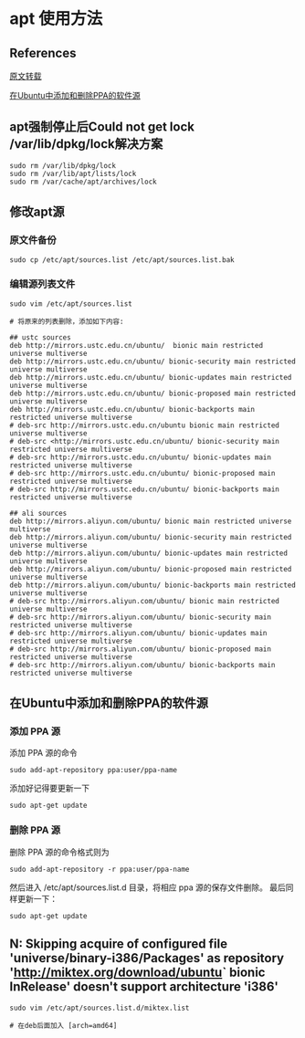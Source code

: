 # apt 使用方法

## References

[原文转载](https://blog.csdn.net/u011596455/article/details/60322568)

[在Ubuntu中添加和删除PPA的软件源](https://blog.csdn.net/lu_embedded/article/details/55803500)

## apt强制停止后Could not get lock /var/lib/dpkg/lock解决方案

```shell
sudo rm /var/lib/dpkg/lock  
sudo rm /var/lib/apt/lists/lock  
sudo rm /var/cache/apt/archives/lock  
```

## 修改apt源

### 原文件备份

```shell
sudo cp /etc/apt/sources.list /etc/apt/sources.list.bak
```

### 编辑源列表文件

```shell
sudo vim /etc/apt/sources.list

# 将原来的列表删除，添加如下内容:

## ustc sources  
deb http://mirrors.ustc.edu.cn/ubuntu/  bionic main restricted universe multiverse  
deb http://mirrors.ustc.edu.cn/ubuntu/ bionic-security main restricted universe multiverse  
deb http://mirrors.ustc.edu.cn/ubuntu/ bionic-updates main restricted universe multiverse  
deb http://mirrors.ustc.edu.cn/ubuntu/ bionic-proposed main restricted universe multiverse  
deb http://mirrors.ustc.edu.cn/ubuntu/ bionic-backports main restricted universe multiverse  
# deb-src http://mirrors.ustc.edu.cn/ubuntu bionic main restricted universe multiverse  
# deb-src <http://mirrors.ustc.edu.cn/ubuntu/ bionic-security main restricted universe multiverse  
# deb-src http://mirrors.ustc.edu.cn/ubuntu/ bionic-updates main restricted universe multiverse  
# deb-src http://mirrors.ustc.edu.cn/ubuntu/ bionic-proposed main restricted universe multiverse  
# deb-src http://mirrors.ustc.edu.cn/ubuntu/ bionic-backports main restricted universe multiverse  

## ali sources
deb http://mirrors.aliyun.com/ubuntu/ bionic main restricted universe multiverse  
deb http://mirrors.aliyun.com/ubuntu/ bionic-security main restricted universe multiverse  
deb http://mirrors.aliyun.com/ubuntu/ bionic-updates main restricted universe multiverse  
deb http://mirrors.aliyun.com/ubuntu/ bionic-proposed main restricted universe multiverse  
deb http://mirrors.aliyun.com/ubuntu/ bionic-backports main restricted universe multiverse  
# deb-src http://mirrors.aliyun.com/ubuntu/ bionic main restricted universe multiverse  
# deb-src http://mirrors.aliyun.com/ubuntu/ bionic-security main restricted universe multiverse  
# deb-src http://mirrors.aliyun.com/ubuntu/ bionic-updates main restricted universe multiverse  
# deb-src http://mirrors.aliyun.com/ubuntu/ bionic-proposed main restricted universe multiverse  
# deb-src http://mirrors.aliyun.com/ubuntu/ bionic-backports main restricted universe multiverse  
```

## 在Ubuntu中添加和删除PPA的软件源

### 添加 PPA 源

添加 PPA 源的命令

```shell
sudo add-apt-repository ppa:user/ppa-name  
```

添加好记得要更新一下

```shell
sudo apt-get update
```

### 删除 PPA 源

删除 PPA 源的命令格式则为

```shell
sudo add-apt-repository -r ppa:user/ppa-name
```

然后进入 /etc/apt/sources.list.d 目录，将相应 ppa 源的保存文件删除。
最后同样更新一下：

```shell
sudo apt-get update
```

## N: Skipping acquire of configured file 'universe/binary-i386/Packages' as repository '<http://miktex.org/download/ubuntu>` bionic InRelease' doesn't support architecture 'i386'

```shell
sudo vim /etc/apt/sources.list.d/miktex.list

# 在deb后面加入 [arch=amd64]
```
